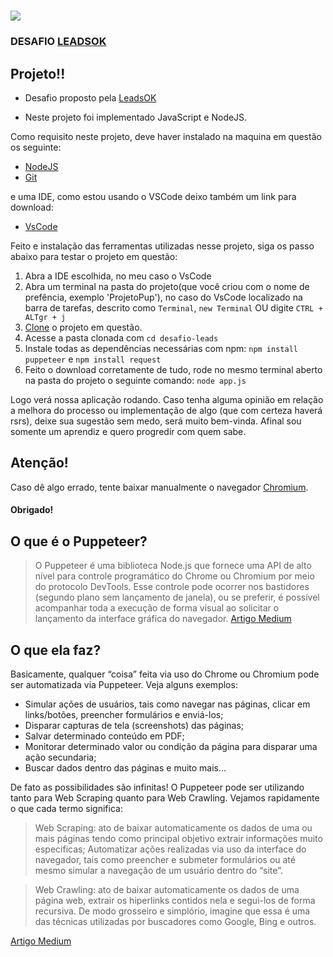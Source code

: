 # [![](https://user-images.githubusercontent.com/10379601/29446482-04f7036a-841f-11e7-9872-91d1fc2ea683.png)](https://pptr.dev/)

### DESAFIO [LEADSOK](http://leadsok.com.br/)


## Projeto!!

* Desafio proposto pela [LeadsOK](http://leadsok.com.br/)

* Neste projeto foi implementado JavaScript e NodeJS.

Como requisito neste projeto, deve haver instalado na maquina em questão os seguinte:

* [NodeJS](https://nodejs.org/en/)
* [Git](https://git-scm.com/downloads)

e uma IDE, como estou usando o VSCode deixo também um link para download:

* [VsCode](https://code.visualstudio.com/)

Feito e instalação das ferramentas utilizadas nesse projeto, siga os passo abaixo para testar o projeto em questão:

1. Abra a IDE escolhida, no meu caso o VsCode
2. Abra um terminal na pasta do projeto(que você criou com o nome de prefência, exemplo 'ProjetoPup'), no caso do VsCode localizado na barra de tarefas, descrito como `Terminal`, `new Terminal` OU digite `CTRL + ALTgr + j`
3. [Clone](https://docs.github.com/pt/github/creating-cloning-and-archiving-repositories/cloning-a-repository#:~:text=10%2C%20done.-,Clonar%20um%20reposit%C3%B3rio%20no%20GitHub%20Desktop,Desktop%20para%20concluir%20o%20clone.) o projeto em questão.
4. Acesse a pasta clonada com `cd desafio-leads`
5. Instale todas as dependências necessárias com npm: `npm install puppeteer` e `npm install request`
6. Feito o download corretamente de tudo, rode no mesmo terminal aberto na pasta do projeto o seguinte comando: `node app.js`

Logo verá nossa aplicação rodando. Caso tenha alguma opinião em relação a melhora do processo ou implementação de algo (que com certeza haverá rsrs), deixe sua sugestão sem medo, será muito bem-vinda. Afinal sou somente um aprendiz e quero progredir com quem sabe. 



## Atenção!
Caso dê algo errado, tente baixar manualmente o navegador [Chromium](https://www.techtudo.com.br/listas/2021/03/o-que-e-chromium-entenda-o-projeto-em-que-o-chrome-e-baseado.ghtml).


#### Obrigado!


## O que é o Puppeteer?

  > O Puppeteer é uma biblioteca Node.js que fornece uma API de alto nível para controle programático do Chrome ou Chromium por meio do protocolo DevTools. Esse       controle pode ocorrer nos bastidores (segundo plano sem lançamento de janela), ou se preferir, é possível acompanhar toda a execução de forma visual ao           solicitar o lançamento da interface gráfica do navegador. [Artigo Medium](https://bityli.com/l70dc)                        


## O que ela faz?

  Basicamente, qualquer “coisa” feita via uso do Chrome ou Chromium pode ser automatizada via Puppeteer. Veja alguns exemplos:
  * Simular ações de usuários, tais como navegar nas páginas, clicar em links/botões, preencher formulários e enviá-los;
  * Disparar capturas de tela (screenshots) das páginas;
  * Salvar determinado conteúdo em PDF;
  * Monitorar determinado valor ou condição da página para disparar uma ação secundaria;
  * Buscar dados dentro das páginas e muito mais…
  
  De fato as possibilidades são infinitas! O Puppeteer pode ser utilizando tanto para Web Scraping quanto para Web Crawling. Vejamos rapidamente o que cada termo   significa:
  
  >  Web Scraping: ato de baixar automaticamente os dados de uma ou mais páginas tendo como principal objetivo extrair informações muito especificas; Automatizar   ações realizadas via uso da interface do navegador, tais como preencher e submeter formulários ou até mesmo simular a navegação de um usuário dentro do “site”.
    
  >  Web Crawling: ato de baixar automaticamente os dados de uma página web, extrair os hiperlinks contidos nela e segui-los de forma recursiva. De modo grosseiro e simplório, imagine que essa é uma das técnicas utilizadas por buscadores como Google, Bing e outros. 
  
  [Artigo Medium](https://bityli.com/l70dc)








